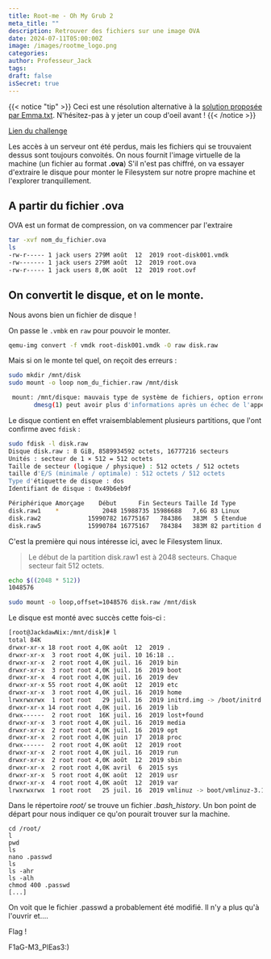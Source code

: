 ```yaml
---
title: Root-me - Oh My Grub 2
meta_title: ""
description: Retrouver des fichiers sur une image OVA
date: 2024-07-11T05:00:00Z
image: /images/rootme_logo.png
categories:
author: Professeur_Jack
tags:
draft: false
isSecret: true
---
```

 {{< notice "tip" >}} Ceci est une résolution alternative à la [solution proposée par Emma.txt](blog/rootme/rootme-ohmygrub/). N'hésitez-pas à y jeter un coup d'oeil avant ! {{< /notice >}}

[Lien du challenge](https://www.root-me.org/fr/Challenges/Forensic/Oh-My-Grub)

Les accès à un serveur ont été perdus, mais les fichiers qui se trouvaient dessus sont toujours convoités.
On nous fournit l'image virtuelle de la machine (un fichier au format **.ova**)
S'il n'est pas chiffré, on va essayer d'extraire le disque pour monter le Filesystem sur notre propre machine et l'explorer tranquillement.

## A partir du fichier .ova

OVA est un format de compression, on va commencer par l'extraire
```sh
tar -xvf nom_du_fichier.ova
ls 
-rw-r----- 1 jack users 279M août  12  2019 root-disk001.vmdk
-rw------- 1 jack users 279M août  12  2019 root.ova
-rw-r----- 1 jack users 8,0K août  12  2019 root.ovf
```

## On convertit le disque, et on le monte.

Nous avons bien un fichier de disque !

On passe le `.vmbk` en `raw` pour pouvoir le monter.
```sh
qemu-img convert -f vmdk root-disk001.vmdk -O raw disk.raw
```
Mais si on le monte tel quel, on reçoit des erreurs : 
```sh
sudo mkdir /mnt/disk
sudo mount -o loop nom_du_fichier.raw /mnt/disk

 mount: /mnt/disque: mauvais type de système de fichiers, option erronée, superbloc erroné sur /dev/loop0, page de code ou programme auxiliaire manquant, ou autre erreur.
       dmesg(1) peut avoir plus d'informations après un échec de l'appel système du montage.
```

Le disque contient en effet vraisemblablement plusieurs partitions, que l'ont confirme avec `fdisk` :
```sh
sudo fdisk -l disk.raw
Disque disk.raw : 8 GiB, 8589934592 octets, 16777216 secteurs
Unités : secteur de 1 × 512 = 512 octets
Taille de secteur (logique / physique) : 512 octets / 512 octets
taille d'E/S (minimale / optimale) : 512 octets / 512 octets
Type d'étiquette de disque : dos
Identifiant de disque : 0x49b6eb9f

Périphérique Amorçage    Début      Fin Secteurs Taille Id Type
disk.raw1    *            2048 15988735 15986688   7,6G 83 Linux
disk.raw2             15990782 16775167   784386   383M  5 Étendue
disk.raw5             15990784 16775167   784384   383M 82 partition d'échange Linux / Solaris
```

C'est la première qui nous intéresse ici, avec le Filesystem linux.
> Le début de la partition disk.raw1 est à 2048 secteurs. Chaque secteur fait 512 octets.
```sh
echo $((2048 * 512))
1048576

sudo mount -o loop,offset=1048576 disk.raw /mnt/disk
```

Le disque est monté avec succès cette fois-ci :
```sh
[root@JackdawNix:/mnt/disk]# l
total 84K
drwxr-xr-x 18 root root 4,0K août  12  2019 .
drwxr-xr-x  3 root root 4,0K juil. 10 16:18 ..
drwxr-xr-x  2 root root 4,0K juil. 16  2019 bin
drwxr-xr-x  3 root root 4,0K juil. 16  2019 boot
drwxr-xr-x  4 root root 4,0K juil. 16  2019 dev
drwxr-xr-x 55 root root 4,0K août  12  2019 etc
drwxr-xr-x  3 root root 4,0K juil. 16  2019 home
lrwxrwxrwx  1 root root   29 juil. 16  2019 initrd.img -> /boot/initrd.img-3.16.0-6-586
drwxr-xr-x 14 root root 4,0K juil. 16  2019 lib
drwx------  2 root root  16K juil. 16  2019 lost+found
drwxr-xr-x  3 root root 4,0K juil. 16  2019 media
drwxr-xr-x  2 root root 4,0K juil. 16  2019 opt
drwxr-xr-x  2 root root 4,0K juin  17  2018 proc
drwx------  2 root root 4,0K août  12  2019 root
drwxr-xr-x  2 root root 4,0K juil. 16  2019 run
drwxr-xr-x  2 root root 4,0K août  12  2019 sbin
drwxr-xr-x  2 root root 4,0K avril  6  2015 sys
drwxr-xr-x  5 root root 4,0K août  12  2019 usr
drwxr-xr-x  4 root root 4,0K août  12  2019 var
lrwxrwxrwx  1 root root   25 juil. 16  2019 vmlinuz -> boot/vmlinuz-3.16.0-6-586
```

Dans le répertoire *root/* se trouve un fichier *.bash_history*. Un bon point de départ pour nous indiquer ce qu'on pourait trouver sur la machine.
```
cd /root/
l
pwd
ls
nano .passwd
ls
ls -ahr
ls -alh
chmod 400 .passwd 
[...]
```
On voit que le fichier .passwd a probablement été modifié. Il n'y a plus qu'à l'ouvrir et....

Flag !

F1aG-M3_PlEas3:)
